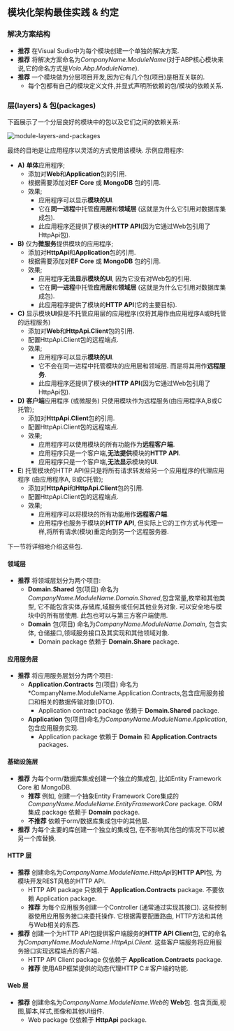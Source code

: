 ﻿## 模块化架构最佳实践 & 约定

### 解决方案结构

* **推荐** 在Visual Sudio中为每个模块创建一个单独的解决方案.
* **推荐** 将解决方案命名为*CompanyName.ModuleName*(对于ABP核心模块来说,它的命名方式是*Volo.Abp.ModuleName*).
* **推荐** 一个模块做为分层项目开发,因为它有几个包(项目)是相互关联的.
  * 每个包都有自己的模块定义文件,并显式声明所依赖的包/模块的依赖关系.

### 层(layers) & 包(packages)

下面展示了一个分层良好的模块中的包以及它们之间的依赖关系:

![module-layers-and-packages](../images/module-layers-and-packages.jpg)

最终的目地是让应用程序以灵活的方式使用该模块. 示例应用程序:

* **A)** **单体**应用程序;
  * 添加对**Web**和**Application**包的引用.
  * 根据需要添加对**EF Core** 或 **MongoDB** 包的引用.
  * 效果;
    * 应用程序可以显示**模块的UI**.
    * 它在**同一进程**中托管**应用层**和**领域层** (这就是为什么它引用对数据库集成包).
    * 此应用程序还提供了模块的**HTTP API**(因为它通过Web包引用了HttpApi包).
* **B)** 仅为**微服务**提供模块的应用程序;
  * 添加对**HttpApi**和**Application**包的引用.
  * 根据需要添加对**EF Core** 或 **MongoDB** 包的引用.
  * 效果;
    * 应用程序**无法显示模块的UI**, 因为它没有对Web包的引用.
    * 它在**同一进程**中托管**应用层**和**领域层** (这就是为什么它引用对数据库集成包).
    * 此应用程序提供了模块的**HTTP API**(它的主要目标).
* **C)** 显示模块**UI**但是不托管应用层的应用程序(仅将其用作由应用程序A或B托管的远程服务)
  * 添加对**Web**和**HttpApi.Client**包的引用.
  * 配置HttpApi.Client包的远程端点.
  * 效果;
    * 应用程序可以显示**模块的UI**.
    * 它不会在同一进程中托管模块的应用层和领域层. 而是将其用作**远程服务**.
    * 此应用程序还提供了模块的**HTTP API**(因为它通过Web包引用了HttpApi包).
* **D)** **客户端**应用程序 (或微服务) 只使用模块作为远程服务(由应用程序A,B或C托管);
  * 添加对**HttpApi.Client**包的引用.
  * 配置HttpApi.Client包的远程端点.
  * 效果;
    * 应用程序可以使用模块的所有功能作为**远程客户端**.
    * 应用程序只是一个客户端,**无法提供**模块的**HTTP API**.
    * 应用程序只是一个客户端,**无法显示**模块的**UI**.
* **E**) 托管模块的HTTP API但只是将所有请求转发给另一个应用程序的代理应用程序 (由应用程序A, B或C托管);
  * 添加对**HttpApi**和**HttpApi.Client**包的引用.
  * 配置HttpApi.Client包的远程端点.
  * 效果;
    * 应用程序可以将模块的所有功能用作**远程客户端**.
    * 应用程序也服务于模块的**HTTP API**, 但实际上它的工作方式与代理一样,将所有请求(模块)重定向到另一个远程服务器.

下一节将详细地介绍这些包.

#### 领域层

* **推荐** 将领域层划分为两个项目:
  * **Domain.Shared** 包(项目) 命名为*CompanyName.ModuleName.Domain.Shared*,包含常量,枚举和其他类型, 它不能包含实体,存储库,域服务或任何其他业务对象. 可以安全地与模块中的所有层使用. 此包也可以与第三方客户端使用.
  * **Domain** 包(项目) 命名为*CompanyName.ModuleName.Domain*, 包含实体, 仓储接口,领域服务接口及其实现和其他领域对象.
    * Domain package 依赖于 **Domain.Share** package.

#### 应用服务层

* **推荐** 将应用服务层划分为两个项目:
  * **Application.Contracts** 包(项目) 命名为*CompanyName.ModuleName.Application.Contracts,包含应用服务接口和相关的数据传输对象(DTO).
    * Application contract package 依赖于 **Domain.Shared** package.
  * **Application** 包(项目)命名为*CompanyName.ModuleName.Application*,包含应用服务实现.
    * Application package 依赖于 **Domain** 和 **Application.Contracts** packages.

#### 基础设施层

* **推荐** 为每个orm/数据库集成创建一个独立的集成包, 比如Entity Framework Core 和 MongoDB.
  * **推荐** 例如, 创建一个抽象Entity Framework Core集成的*CompanyName.ModuleName.EntityFrameworkCore* package. ORM 集成 package 依赖于 **Domain** package.
  * **不推荐** 依赖于orm/数据库集成包中的其他层.
* **推荐** 为每个主要的库创建一个独立的集成包, 在不影响其他包的情况下可以被另一个库替换.

#### HTTP 层

* **推荐** 创建命名为*CompanyName.ModuleName.HttpApi*的**HTTP API**包, 为模块开发REST风格的HTTP API.
  * HTTP API package 只依赖于 **Application.Contracts** package. 不要依赖 Application package.
  * **推荐** 为每个应用服务创建一个Controller (通常通过实现其接口). 这些控制器使用应用服务接口来委托操作. 它根据需要配置路由, HTTP方法和其他与Web相关的东西.
* **推荐** 创建一个为HTTP API包提供客户端服务的**HTTP API Client**包, 它的命名为*CompanyName.ModuleName.HttpApi.Client*. 这些客户端服务将应用服务接口实现远程端点的客户端.
  * HTTP API Client package 仅依赖于 **Application.Contracts** package.
  * **推荐** 使用ABP框架提供的动态代理HTTP C＃客户端的功能.

#### Web 层

* **推荐** 创建命名为*CompanyName.ModuleName.Web*的 **Web**包. 包含页面,视图,脚本,样式,图像和其他UI组件.
  * Web package 仅依赖于 **HttpApi** package.
